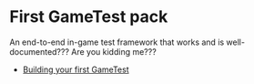 # First GameTest pack

An end-to-end in-game test framework that works and is well-documented??? Are you kidding me???

- [Building your first GameTest](https://learn.microsoft.com/en-us/minecraft/creator/documents/gametestbuildyourfirstgametest)
